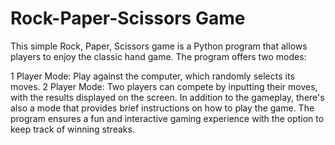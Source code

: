 # Rock-Paper-Scissors Game


This simple Rock, Paper, Scissors game is a Python program that allows players to enjoy the classic hand game. The program offers two modes:

1 Player Mode: Play against the computer, which randomly selects its moves.
2 Player Mode: Two players can compete by inputting their moves, with the results displayed on the screen.
In addition to the gameplay, there's also a mode that provides brief instructions on how to play the game. The program ensures a fun and interactive gaming experience with the option to keep track of winning streaks.

